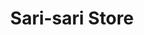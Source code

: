 ---
title: "Sari-sari Store"
url: /lubao-pampanga/sari-sari-store-san-matias-14/
shop: Lebensmittel
---